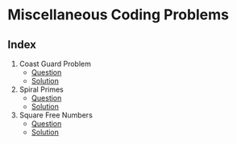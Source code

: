 # Miscellaneous Coding Problems

## Index

1. Coast Guard Problem
	* [Question](https://github.com/nirantak/Programming_Exercises/blob/master/Misc/coast_guard.md)
	* [Solution](https://github.com/nirantak/Programming_Exercises/blob/master/Misc/coast_guard.py)
2. Spiral Primes
	* [Question](https://github.com/nirantak/Programming_Exercises/blob/master/Misc/spiral_primes.md)
	* [Solution](https://github.com/nirantak/Programming_Exercises/blob/master/Misc/spiral_primes.py)
3. Square Free Numbers
	* [Question](https://github.com/nirantak/Programming_Exercises/blob/master/Misc/square_free.md)
	* [Solution](https://github.com/nirantak/Programming_Exercises/blob/master/Misc/square_free.py)

